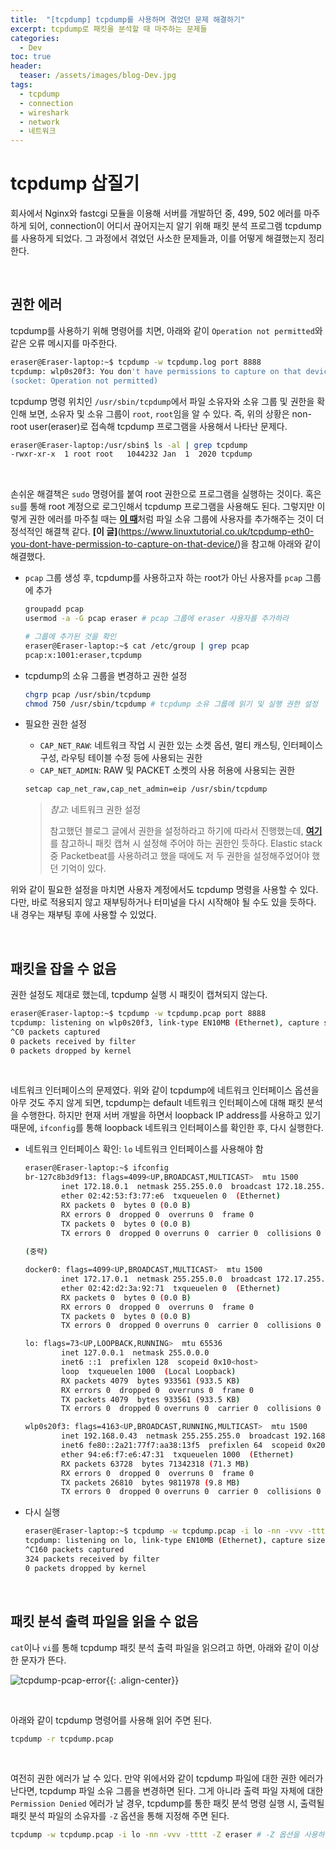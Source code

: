 ```yaml
---
title:  "[tcpdump] tcpdump를 사용하며 겪었던 문제 해결하기"
excerpt: tcpdump로 패킷을 분석할 때 마주하는 문제들
categories:
  - Dev
toc: true
header:
  teaser: /assets/images/blog-Dev.jpg
tags:
  - tcpdump
  - connection
  - wireshark
  - network
  - 네트워크
---
```




# tcpdump 삽질기

 회사에서 Nginx와 fastcgi 모듈을 이용해 서버를 개발하던 중, 499, 502 에러를 마주하게 되어, connection이 어디서 끊어지는지 알기 위해 패킷 분석 프로그램 tcpdump를 사용하게 되었다. 그 과정에서 겪었던 사소한 문제들과, 이를 어떻게 해결했는지 정리한다. 

<br>



## 권한 에러

 

 tcpdump를 사용하기 위해 명령어를 치면, 아래와 같이 `Operation not permitted`와 같은 오류 메시지를 마주한다.

```bash
eraser@Eraser-laptop:~$ tcpdump -w tcpdump.log port 8888
tcpdump: wlp0s20f3: You don't have permissions to capture on that device
(socket: Operation not permitted)
```

 tcpdump 명령 위치인 `/usr/sbin/tcpdump`에서 파일 소유자와 소유 그룹 및 권한을 확인해 보면, 소유자 및 소유 그룹이 `root`, `root`임을 알 수 있다. 즉, 위의 상황은 non-root user(eraser)로 접속해 tcpdump 프로그램을 사용해서 나타난 문제다.

```bash
eraser@Eraser-laptop:/usr/sbin$ ls -al | grep tcpdump
-rwxr-xr-x  1 root root   1044232 Jan  1  2020 tcpdump
```

<br>

 손쉬운 해결책은 `sudo` 명령어를 붙여 root 권한으로 프로그램을 실행하는 것이다. 혹은 `su`를 통해 root 계정으로 로그인해서 tcpdump 프로그램을 사용해도 된다. 그렇지만 이렇게 권한 에러를 마주칠 때는 [**이 때**](https://sirzzang.github.io/dev/Dev-osgi-permission-denied-error/)처럼 파일 소유 그룹에 사용자를 추가해주는 것이 더 정석적인 해결책 같다. **[이 글]**(https://www.linuxtutorial.co.uk/tcpdump-eth0-you-dont-have-permission-to-capture-on-that-device/)을 참고해 아래와 같이 해결했다.

- `pcap` 그룹 생성 후, tcpdump를 사용하고자 하는 root가 아닌 사용자를 `pcap` 그룹에 추가

  ```bash
  groupadd pcap
  usermod -a -G pcap eraser # pcap 그룹에 eraser 사용자를 추가하라
  ```

  ```bash
  # 그룹에 추가된 것을 확인
  eraser@Eraser-laptop:~$ cat /etc/group | grep pcap
  pcap:x:1001:eraser,tcpdump
  ```

- tcpdump의 소유 그룹을 변경하고 권한 설정

  ```bash
  chgrp pcap /usr/sbin/tcpdump
  chmod 750 /usr/sbin/tcpdump # tcpdump 소유 그룹에 읽기 및 실행 권한 설정
  ```

- 필요한 권한 설정

  - `CAP_NET_RAW`: 네트워크 작업 시 권한 있는 소켓 옵션, 멀티 캐스팅, 인터페이스 구성, 라우팅 테이블 수정 등에 사용되는 권한
  - `CAP_NET_ADMIN`: RAW 및 PACKET 소켓의 사용 허용에 사용되는 권한

  ```bash
  setcap cap_net_raw,cap_net_admin=eip /usr/sbin/tcpdump
  ```

  > *참고*: 네트워크 권한 설정
  >
  >  참고했던 블로그 글에서 권한을 설정하라고 하기에 따라서 진행했는데, [**여기**](https://dongdong-2.tistory.com/4)를 참고하니 패킷 캡쳐 시 설정해 주어야 하는 권한인 듯하다. Elastic stack 중 Packetbeat를 사용하려고 했을 때에도 저 두 권한을 설정해주었어야 했던 기억이 있다.

 위와 같이 필요한 설정을 마치면 사용자 계정에서도 tcpdump 명령을 사용할 수 있다. 다만, 바로 적용되지 않고 재부팅하거나 터미널을 다시 시작해야 될 수도 있을 듯하다. 내 경우는 재부팅 후에 사용할 수 있었다.

<br>



## 패킷을 잡을 수 없음



 권한 설정도 제대로 했는데, tcpdump 실행 시 패킷이 캡쳐되지 않는다.

``` bash
eraser@Eraser-laptop:~$ tcpdump -w tcpdump.pcap port 8888
tcpdump: listening on wlp0s20f3, link-type EN10MB (Ethernet), capture size 262144 bytes
^C0 packets captured
0 packets received by filter
0 packets dropped by kernel
```

<br>

 네트워크 인터페이스의 문제였다. 위와 같이 tcpdump에 네트워크 인터페이스 옵션을 아무 것도 주지 않게 되면, tcpdump는 default 네트워크 인터페이스에 대해 패킷 분석을 수행한다. 하지만 현재 서버 개발을 하면서 loopback IP address를 사용하고 있기 때문에, `ifconfig`를 통해 loopback 네트워크 인터페이스를 확인한 후, 다시 실행한다.

- 네트워크 인터페이스 확인: `lo` 네트워크 인터페이스를 사용해야 함

  ```bash
  eraser@Eraser-laptop:~$ ifconfig
  br-127c8b3d9f13: flags=4099<UP,BROADCAST,MULTICAST>  mtu 1500
          inet 172.18.0.1  netmask 255.255.0.0  broadcast 172.18.255.255
          ether 02:42:53:f3:77:e6  txqueuelen 0  (Ethernet)
          RX packets 0  bytes 0 (0.0 B)
          RX errors 0  dropped 0  overruns 0  frame 0
          TX packets 0  bytes 0 (0.0 B)
          TX errors 0  dropped 0 overruns 0  carrier 0  collisions 0
          
  (중략)
  
  docker0: flags=4099<UP,BROADCAST,MULTICAST>  mtu 1500
          inet 172.17.0.1  netmask 255.255.0.0  broadcast 172.17.255.255
          ether 02:42:d2:3a:92:71  txqueuelen 0  (Ethernet)
          RX packets 0  bytes 0 (0.0 B)
          RX errors 0  dropped 0  overruns 0  frame 0
          TX packets 0  bytes 0 (0.0 B)
          TX errors 0  dropped 0 overruns 0  carrier 0  collisions 0
  
  lo: flags=73<UP,LOOPBACK,RUNNING>  mtu 65536
          inet 127.0.0.1  netmask 255.0.0.0
          inet6 ::1  prefixlen 128  scopeid 0x10<host>
          loop  txqueuelen 1000  (Local Loopback)
          RX packets 4079  bytes 933561 (933.5 KB)
          RX errors 0  dropped 0  overruns 0  frame 0
          TX packets 4079  bytes 933561 (933.5 KB)
          TX errors 0  dropped 0 overruns 0  carrier 0  collisions 0
  
  wlp0s20f3: flags=4163<UP,BROADCAST,RUNNING,MULTICAST>  mtu 1500
          inet 192.168.0.43  netmask 255.255.255.0  broadcast 192.168.0.255
          inet6 fe80::2a21:77f7:aa38:13f5  prefixlen 64  scopeid 0x20<link>
          ether 94:e6:f7:e6:47:31  txqueuelen 1000  (Ethernet)
          RX packets 63728  bytes 71342318 (71.3 MB)
          RX errors 0  dropped 0  overruns 0  frame 0
          TX packets 26810  bytes 9811978 (9.8 MB)
          TX errors 0  dropped 0 overruns 0  carrier 0  collisions 0
  ```

- 다시 실행

  ```bash
  eraser@Eraser-laptop:~$ tcpdump -w tcpdump.pcap -i lo -nn -vvv -tttt # 네트워크 인터페이스 옵션을 lo로 설정
  tcpdump: listening on lo, link-type EN10MB (Ethernet), capture size 262144 bytes
  ^C160 packets captured
  324 packets received by filter
  0 packets dropped by kernel
  ```

  

<br>

## 패킷 분석 출력 파일을 읽을 수 없음



 `cat`이나 `vi`를 통해 tcpdump 패킷 분석 출력 파일을 읽으려고 하면, 아래와 같이 이상한 문자가 뜬다.

![tcpdump-pcap-error]({{site.url}}/assets/images/tcpdump-pcap-error.png){{: .align-center}}

<br>

 아래와 같이 tcpdump 명령어를 사용해 읽어 주면 된다.

```bash
tcpdump -r tcpdump.pcap
```

<br>



 여전히 권한 에러가 날 수 있다. 만약 위에서와 같이 tcpdump 파일에 대한 권한 에러가 난다면, tcpdump 파일 소유 그룹을 변경하면 된다. 그게 아니라 출력 파일 자체에 대한 `Permission Denied` 에러가 날 경우, tcpdump를 통한 패킷 분석 명령 실행 시, 출력될 패킷 분석 파일의 소유자를 `-Z` 옵션을 통해 지정해 주면 된다.

```bash
tcpdump -w tcpdump.pcap -i lo -nn -vvv -tttt -Z eraser # -Z 옵션을 사용하면 된다
```

